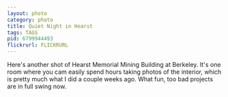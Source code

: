 ```yaml
---
layout: photo
category: photo
title: Quiet Night in Hearst
tags: TAGS
pid: 6799944493
flickrurl: FLICKRURL
---
```


Here's another shot of Hearst Memorial Mining Building at Berkeley. It's one room where you cam easily spend hours taking photos of the interior, which is pretty much what I did a couple weeks ago. What fun, too bad projects are in full swing now.
